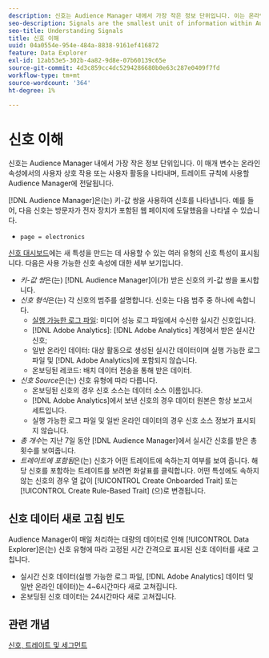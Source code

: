 ```yaml
---
description: 신호는 Audience Manager 내에서 가장 작은 정보 단위입니다. 이는 온라인 속성에 대한 사용자 상호 작용 또는 사용자 활동을 나타내며 트레이트 규칙에 사용할 Audience Manager에 전달됩니다.
seo-description: Signals are the smallest unit of information within Audience Manager. They represent user interactions or user activity on your online properties, and get passed on to Audience Manager to be used in trait rules.
seo-title: Understanding Signals
title: 신호 이해
uuid: 04a0554e-954e-484a-8838-9161ef416872
feature: Data Explorer
exl-id: 12ab53e5-302b-4a82-9d8e-07b60139c65e
source-git-commit: 4d3c859cc4dc5294286680b0e63c287e0409f7fd
workflow-type: tm+mt
source-wordcount: '364'
ht-degree: 1%

---
```


# 신호 이해

신호는 Audience Manager 내에서 가장 작은 정보 단위입니다. 이 매개 변수는 온라인 속성에서의 사용자 상호 작용 또는 사용자 활동을 나타내며, 트레이트 규칙에 사용할 Audience Manager에 전달됩니다.

[!DNL Audience Manager]은(는) 키-값 쌍을 사용하여 신호를 나타냅니다. 예를 들어, 다음 신호는 방문자가 전자 장치가 포함된 웹 페이지에 도달했음을 나타낼 수 있습니다.

* `page = electronics`

[신호 대시보드](../../features/data-explorer/data-explorer-signals-dashboard.md)에는 새 특성을 만드는 데 사용할 수 있는 여러 유형의 신호 특성이 표시됩니다. 다음은 사용 가능한 신호 속성에 대한 세부 보기입니다.

* *키-값 쌍*&#x200B;은(는) [!DNL Audience Manager]이(가) 받은 신호의 키-값 쌍을 표시합니다.
* *신호 형식*&#x200B;은(는) 각 신호의 범주를 설명합니다. 신호는 다음 범주 중 하나에 속합니다.
   * [실행 가능한 로그 파일](/help/using/integration/media-data-integration/actionable-log-files.md): 미디어 성능 로그 파일에서 수신한 실시간 신호입니다.
   * [!DNL Adobe Analytics]: [!DNL Adobe Analytics] 계정에서 받은 실시간 신호;
   * 일반 온라인 데이터: 대상 활동으로 생성된 실시간 데이터이며 실행 가능한 로그 파일 및 [!DNL Adobe Analytics]에 포함되지 않습니다.
   * 온보딩된 레코드: 배치 데이터 전송을 통해 받은 데이터.
* *신호 Source*&#x200B;은(는) 신호 유형에 따라 다릅니다.
   * 온보딩된 신호의 경우 신호 소스는 데이터 소스 이름입니다.
   * [!DNL Adobe Analytics]에서 보낸 신호의 경우 데이터 원본은 항상 보고서 세트입니다.
   * 실행 가능한 로그 파일 및 일반 온라인 데이터의 경우 신호 소스 정보가 표시되지 않습니다.
* *총 개수*&#x200B;는 지난 7일 동안 [!DNL Audience Manager]에서 실시간 신호를 받은 총 횟수를 보여줍니다.
* *트레이트에 포함됨*&#x200B;은(는) 신호가 어떤 트레이트에 속하는지 여부를 보여 줍니다. 해당 신호를 포함하는 트레이트를 보려면 화살표를 클릭합니다. 어떤 특성에도 속하지 않는 신호의 경우 열 값이 [!UICONTROL Create Onboarded Trait] 또는 [!UICONTROL Create Rule-Based Trait] (으)로 변경됩니다.

## 신호 데이터 새로 고침 빈도

Audience Manager이 매일 처리하는 대량의 데이터로 인해 [!UICONTROL Data Explorer]은(는) 신호 유형에 따라 고정된 시간 간격으로 표시된 신호 데이터를 새로 고칩니다.

* 실시간 신호 데이터(실행 가능한 로그 파일, [!DNL Adobe Analytics] 데이터 및 일반 온라인 데이터)는 4~6시간마다 새로 고쳐집니다.
* 온보딩된 신호 데이터는 24시간마다 새로 고쳐집니다.

## 관련 개념

[신호, 트레이트 및 세그먼트](/help/using/reference/signal-trait-segment.md)
